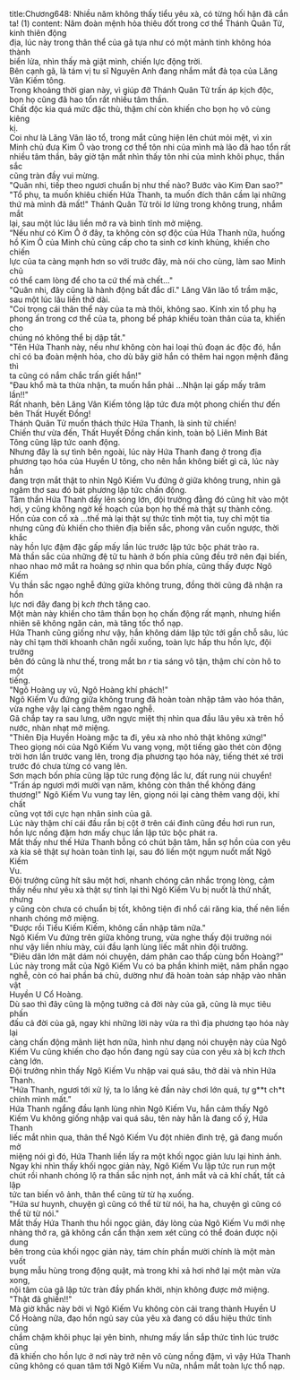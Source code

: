 title:Chương648: Nhiều năm không thấy tiểu yêu xà, có từng hối hận đã cắn ta! (1)
content:
Năm đoàn mệnh hỏa thiêu đốt trong cơ thể Thánh Quân Tử, kinh thiên động<br>địa, lúc này trong thân thể của gã tựa như có một mảnh tinh không hóa thành<br>biển lửa, nhìn thấy mà giật mình, chiến lực động trời.<br>Bên cạnh gã, là tám vị tu sĩ Nguyên Anh đang nhắm mắt đả tọa của Lăng<br>Vân Kiếm tông.<br>Trong khoảng thời gian này, vì giúp đỡ Thánh Quân Tử trấn áp kịch độc,<br>bọn họ cũng đã hao tổn rất nhiều tâm thần.<br>Chất độc kia quá mức đặc thù, thậm chí còn khiến cho bọn họ vô cùng kiêng<br>kị.<br>Coi như là Lăng Vân lão tổ, trong mắt cũng hiện lên chút mỏi mệt, vì xin<br>Minh chủ đưa Kim Ô vào trong cơ thể tôn nhi của mình mà lão đã hao tổn rất<br>nhiều tâm thần, bây giờ tận mắt nhìn thấy tôn nhi của mình khôi phục, thần sắc<br>cũng tràn đầy vui mừng.<br>"Quân nhi, tiếp theo ngươi chuẩn bị như thế nào? Bước vào Kim Đan sao?"<br>"Tổ phụ, ta muốn khiêu chiến Hứa Thanh, ta muốn đích thân cầm lại những<br>thứ mà mình đã mất!" Thánh Quân Tử trôi lơ lửng trong không trung, nhắm mắt<br>lại, sau một lúc lâu liền mở ra và bình tĩnh mở miệng.<br>“Nếu như có Kim Ô ở đây, ta không còn sợ độc của Hứa Thanh nữa, huống<br>hồ Kim Ô của Minh chủ cũng cấp cho ta sinh cơ kinh khủng, khiến cho chiến<br>lực của ta càng mạnh hơn so với trước đây, mà nói cho cùng, làm sao Minh chủ<br>có thể cam lòng để cho ta cứ thế mà chết..."<br>"Quân nhi, đây cũng là hành động bất đắc dĩ." Lăng Vân lão tổ trầm mặc,<br>sau một lúc lâu liền thở dài.<br>"Coi trọng cái thân thể này của ta mà thôi, không sao. Kính xin tổ phụ hạ<br>phong ấn trong cơ thể của ta, phong bế pháp khiếu toàn thân của ta, khiến cho<br>chúng nó không thể bị dập tắt."<br>"Tên Hứa Thanh này, nếu như không còn hai loại thủ đoạn ác độc đó, hắn<br>chỉ có ba đoàn mệnh hỏa, cho dù bây giờ hắn có thêm hai ngọn mệnh đăng thì<br>ta cũng có nắm chắc trấn giết hắn!"<br>"Đau khổ mà ta thừa nhận, ta muốn hắn phải …Nhận lại gấp mấy trăm<br>lần!!"<br>Rất nhanh, bên Lăng Vân Kiếm tông lập tức đưa một phong chiến thư đến<br>bên Thất Huyết Đồng!<br>Thánh Quân Tử muốn thách thức Hứa Thanh, là sinh tử chiến!<br>Chiến thư vừa đến, Thất Huyết Đồng chấn kinh, toàn bộ Liên Minh Bát<br>Tông cũng lập tức oanh động.<br>Nhưng đây là sự tình bên ngoài, lúc này Hứa Thanh đang ở trong địa<br>phương tạo hóa của Huyền U tông, cho nên hắn không biết gì cả, lúc này hắn<br>đang trợn mắt thật to nhìn Ngô Kiếm Vu đứng ở giữa không trung, nhìn gã<br>ngâm thơ sau đó bát phương lập tức chấn động.<br>Tâm thần Hứa Thanh dấy lên sóng lớn, đội trưởng đằng đó cũng hít vào một<br>hơi, y cũng không ngờ kế hoạch của bọn họ thế mà thật sự thành công.<br>Hồn của con cổ xà …thế mà lại thật sự thức tỉnh một tia, tuy chỉ một tia<br>nhưng cũng đủ khiến cho thiên địa biến sắc, phong vân cuốn ngược, thời khắc<br>này hồn lực đậm đặc gấp mấy lần lúc trước lập tức bộc phát trào ra.<br>Mà thần sắc của những đệ tử tu hành ở bốn phía cũng đều trở nên đại biến,<br>nhao nhao mở mắt ra hoảng sợ nhìn qua bốn phía, cũng thấy được Ngô Kiếm<br>Vu thần sắc ngạo nghễ đứng giữa không trung, đồng thời cũng đã nhận ra hồn<br>lực nơi đây đang bị k*ch th*ch tăng cao.<br>Một màn này khiến cho tâm thần bọn họ chấn động rất mạnh, nhưng hiển<br>nhiên sẽ không ngăn cản, mà tăng tốc thổ nạp.<br>Hứa Thanh cũng giống như vậy, hắn không dám lập tức tới gần chỗ sâu, lúc<br>này chỉ tạm thời khoanh chân ngồi xuống, toàn lực hấp thu hồn lực, đội trưởng<br>bên đó cũng là như thế, trong mắt b*n r* tia sáng vô tận, thậm chí còn hô to một<br>tiếng.<br>"Ngô Hoàng uy vũ, Ngô Hoàng khí phách!"<br>Ngô Kiếm Vu đứng giữa không trung đã hoàn toàn nhập tâm vào hóa thân,<br>vừa nghe vậy lại càng thêm ngạo nghễ.<br>Gã chắp tay ra sau lưng, ưỡn ngực miệt thị nhìn qua đầu lâu yêu xà trên hồ<br>nước, nhàn nhạt mở miệng.<br>"Thiên Địa Huyền Hoàng mặc ta đi, yêu xà nho nhỏ thật không xứng!"<br>Theo giọng nói của Ngô Kiếm Vu vang vọng, một tiếng gào thét còn động<br>trời hơn lần trước vang lên, trong địa phương tạo hóa này, tiếng thét xé trời<br>trước đó chưa từng có vang lên.<br>Sơn mạch bốn phía cũng lập tức rung động lắc lư, đất rung núi chuyển!<br>"Trấn áp ngươi mới mười vạn năm, không còn thân thể không đáng<br>thương!" Ngô Kiếm Vu vung tay lên, giọng nói lại càng thêm vang dội, khí chất<br>cũng vọt tới cực hạn nhân sinh của gã.<br>Lúc này thậm chí cái đầu rắn bị cột ở trên cái đinh cũng đều hơi run run,<br>hồn lực nồng đậm hơn mấy chục lần lập tức bộc phát ra.<br>Mắt thấy như thế Hứa Thanh bỗng có chút bận tâm, hắn sợ hồn của con yêu<br>xà kia sẽ thật sự hoàn toàn tỉnh lại, sau đó liền một ngụm nuốt mất Ngô Kiếm<br>Vu.<br>Đội trưởng cũng hít sâu một hơi, nhanh chóng cân nhắc trong lòng, cảm<br>thấy nếu như yêu xà thật sự tỉnh lại thì Ngô Kiếm Vu bị nuốt là thứ nhất, nhưng<br>y cũng còn chưa có chuẩn bị tốt, không tiện đi nhổ cái răng kia, thế nên liền<br>nhanh chóng mở miệng.<br>"Được rồi Tiểu Kiếm Kiếm, không cần nhập tâm nữa."<br>Ngô Kiếm Vu đứng trên giữa không trung, vừa nghe thấy đội trưởng nói<br>như vậy liền nhíu mày, cúi đầu lạnh lùng liếc mắt nhìn đội trưởng.<br>"Điêu dân lớn mật dám nói chuyện, dám phân cao thấp cùng bổn Hoàng?"<br>Lúc này trong mắt của Ngô Kiếm Vu có ba phần khinh miệt, năm phần ngạo<br>nghễ, còn có hai phần bá chủ, dường như đã hoàn toàn sáp nhập vào nhân vật<br>Huyền U Cổ Hoàng.<br>Dù sao thì đây cũng là mộng tưởng cả đời này của gã, cũng là mục tiêu phấn<br>đấu cả đời của gã, ngay khi những lời này vừa ra thì địa phương tạo hóa này lại<br>càng chấn động mãnh liệt hơn nữa, hình như dạng nói chuyện này của Ngô<br>Kiếm Vu cũng khiến cho đạo hồn đang ngủ say của con yêu xà bị k*ch th*ch<br>càng lớn.<br>Đội trưởng nhìn thấy Ngô Kiếm Vu nhập vai quá sâu, thở dài và nhìn Hứa<br>Thanh.<br>"Hứa Thanh, ngươi tới xử lý, ta lo lắng kẻ đần này chơi lớn quá, tự g**t ch*t<br>chính mình mất.”<br>Hứa Thanh ngẩng đầu lạnh lùng nhìn Ngô Kiếm Vu, hắn cảm thấy Ngô<br>Kiếm Vu không giống nhập vai quá sâu, tên này hẳn là đang cố ý, Hứa Thanh<br>liếc mắt nhìn qua, thân thể Ngô Kiếm Vu đột nhiên đình trệ, gã đang muốn mở<br>miệng nói gì đó, Hứa Thanh liền lấy ra một khối ngọc giản lưu lại hình ảnh.<br>Ngay khi nhìn thấy khối ngọc giản này, Ngô Kiếm Vu lập tức run run một<br>chút rồi nhanh chóng lộ ra thần sắc nịnh nọt, ánh mắt và cả khí chất, tất cả lập<br>tức tan biến vô ảnh, thân thể cũng từ từ hạ xuống.<br>"Hứa sư huynh, chuyện gì cũng có thể từ từ nói, ha ha, chuyện gì cũng có<br>thể từ từ nói."<br>Mắt thấy Hứa Thanh thu hồi ngọc giản, đáy lòng của Ngô Kiếm Vu mới nhẹ<br>nhàng thở ra, gã không cần cẩn thận xem xét cũng có thể đoán được nội dung<br>bên trong của khối ngọc giản này, tám chín phần mười chính là một màn vuốt<br>bụng mẫu hùng trong động quật, mà trong khi xả hơi nhớ lại một màn vừa xong,<br>nội tâm của gã lập tức tràn đầy phấn khởi, nhịn không được mở miệng.<br>"Thật đã ghiền!!"<br>Mà giờ khắc này bởi vì Ngô Kiếm Vu không còn cải trang thành Huyền U<br>Cổ Hoàng nữa, đạo hồn ngủ say của yêu xà đang có dấu hiệu thức tỉnh cũng<br>chầm chậm khôi phục lại yên bình, nhưng mấy lần sắp thức tỉnh lúc trước cũng<br>đã khiến cho hồn lực ở nơi này trở nên vô cùng nồng đậm, vì vậy Hứa Thanh<br>cũng không có quan tâm tới Ngô Kiếm Vu nữa, nhắm mắt toàn lực thổ nạp.